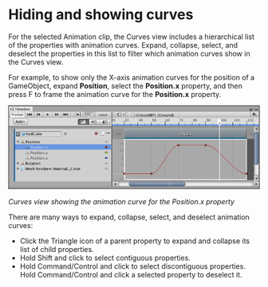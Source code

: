 # Hiding and showing curves

For the selected Animation clip, the Curves view includes a hierarchical list of the properties with animation curves. Expand, collapse, select, and deselect the properties in this list to filter which animation curves show in the Curves view.

For example, to show only the X-axis animation curves for the position of a GameObject, expand **Position**, select the **Position.x** property, and then press F to frame the animation curve for the **Position.x** property.

![Curves view showing the animation curve for the Position.x property](images/timeline_curves_view_position_x.png)

_Curves view showing the animation curve for the Position.x property_

There are many ways to expand, collapse, select, and deselect animation curves:

* Click the Triangle icon of a parent property to expand and collapse its list of child properties.
* Hold Shift and click to select contiguous properties.
* Hold Command/Control and click to select discontiguous properties. Hold Command/Control and click a selected property to deselect it.

